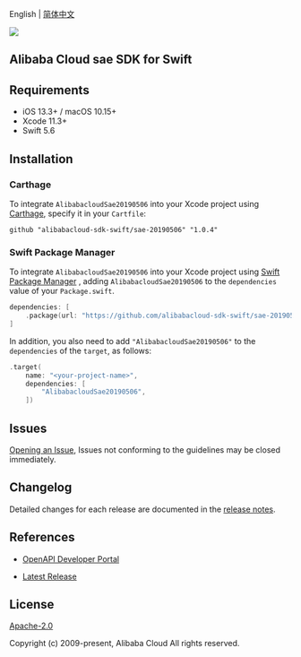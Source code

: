 English | [简体中文](README-CN.md)

![](https://aliyunsdk-pages.alicdn.com/icons/AlibabaCloud.svg)

## Alibaba Cloud sae SDK for Swift

## Requirements

- iOS 13.3+ / macOS 10.15+
- Xcode 11.3+
- Swift 5.6

## Installation

### Carthage

To integrate `AlibabacloudSae20190506` into your Xcode project using [Carthage](https://github.com/Carthage/Carthage), specify it in your `Cartfile`:

```ogdl
github "alibabacloud-sdk-swift/sae-20190506" "1.0.4"
```

### Swift Package Manager

To integrate `AlibabacloudSae20190506` into your Xcode project using [Swift Package Manager](https://swift.org/package-manager/) , adding `AlibabacloudSae20190506` to the `dependencies` value of your `Package.swift`.

```swift
dependencies: [
    .package(url: "https://github.com/alibabacloud-sdk-swift/sae-20190506.git", from: "1.0.4")
]
```

In addition, you also need to add `"AlibabacloudSae20190506"` to the `dependencies` of the `target`, as follows:

```swift
.target(
    name: "<your-project-name>",
    dependencies: [
        "AlibabacloudSae20190506",
    ])
```

## Issues

[Opening an Issue](https://github.com/alibabacloud-sdk-swift/sae-20190506/issues/new), Issues not conforming to the guidelines may be closed immediately.

## Changelog

Detailed changes for each release are documented in the [release notes](./ChangeLog.txt).

## References

* [OpenAPI Developer Portal](https://next.api.alibabacloud.com/home)
- [Latest Release](https://github.com/alibabacloud-sdk-swift/sae-20190506)

## License

[Apache-2.0](http://www.apache.org/licenses/LICENSE-2.0)

Copyright (c) 2009-present, Alibaba Cloud All rights reserved.
